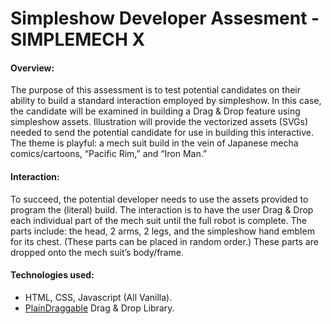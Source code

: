 # Simpleshow Developer Assesment - SIMPLEMECH X

#### Overview:

The purpose of this assessment is to test potential candidates on their ability to build a standard interaction employed by simpleshow. In this case, the candidate will be
examined in building a Drag & Drop feature using simpleshow assets. Illustration will provide the vectorized assets (SVGs) needed to send the potential candidate for use in
building this interactive. The theme is playful: a mech suit build in the vein of Japanese mecha comics/cartoons, “Pacific Rim,” and “Iron Man.”

#### Interaction:

To succeed, the potential developer needs to use the assets provided to program the (literal) build. The interaction is to have the user Drag & Drop each individual part of the mech suit until the full robot is complete. The parts include: the head, 2 arms, 2 legs, and the simpleshow hand emblem for its chest. (These parts can be placed in random order.) These parts are dropped onto the mech suit’s body/frame.

#### Technologies used:

-   HTML, CSS, Javascript (All Vanilla).
-   [PlainDraggable](https://anseki.github.io/plain-draggable/) Drag & Drop Library.
